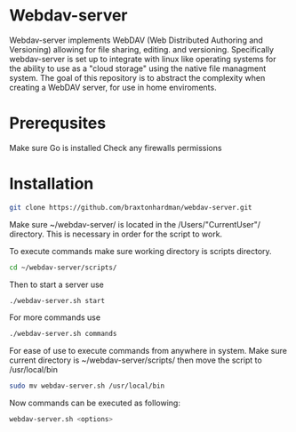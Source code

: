 # Webdav-server

Webdav-server implements WebDAV (Web Distributed Authoring and Versioning) allowing for file sharing, editing. and versioning.
Specifically webdav-server is set up to integrate with linux like operating systems for the ability to use as a "cloud storage" using the native file managment system. 
The goal of this repository is to abstract the complexity when creating a WebDAV server, for use in home enviroments. 
# Prerequsites

Make sure Go is installed 
Check any firewalls permissions 


# Installation

```bash 
git clone https://github.com/braxtonhardman/webdav-server.git
```

Make sure ~/webdav-server/ is located in the /Users/"CurrentUser"/ directory.
This is necessary in order for the script to work. 

To execute commands make sure working directory is scripts directory. 

```bash 
cd ~/webdav-server/scripts/ 
```

Then to start a server use
 
```bash 
./webdav-server.sh start 
```

For more commands use 

```bash 
./webdav-server.sh commands
```

For ease of use to execute commands from anywhere in system. 
Make sure current directory is ~/webdav-server/scripts/ then move the script to /usr/local/bin 

```bash 
sudo mv webdav-server.sh /usr/local/bin
```

Now commands can be executed as following: 

```bash 
webdav-server.sh <options> 
```
